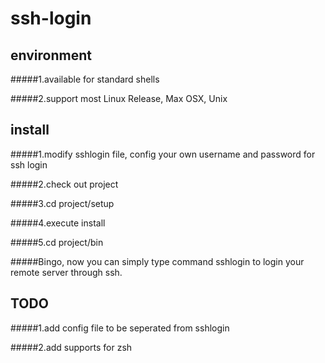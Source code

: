 # ssh-login
## environment
#####1.available for standard shells

#####2.support most Linux Release, Max OSX, Unix
## install
#####1.modify sshlogin file, config your own username and password for ssh login

#####2.check out project

#####3.cd project/setup

#####4.execute install

#####5.cd project/bin

#####Bingo, now you can simply type command sshlogin to login your remote server through ssh.

## TODO
#####1.add config file to be seperated from sshlogin

#####2.add supports for zsh
